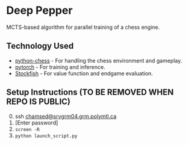 # Deep Pepper

MCTS-based algorithm for parallel training of a chess engine. 

## Technology Used

* [python-chess](https://github.com/niklasf/python-chess) - For handling the chess environment and gameplay.
* [pytorch](https://github.com/pytorch/pytorch) - For training and inference.
* [Stockfish](https://github.com/official-stockfish/stockfish) - For value function and endgame evaluation.
 
## Setup Instructions (TO BE REMOVED WHEN REPO IS PUBLIC)

0.  ssh chamsed@srvgrm04.grm.polymtl.ca
1. [Enter password]
2. `screen -R`
3. `python launch_script.py`
